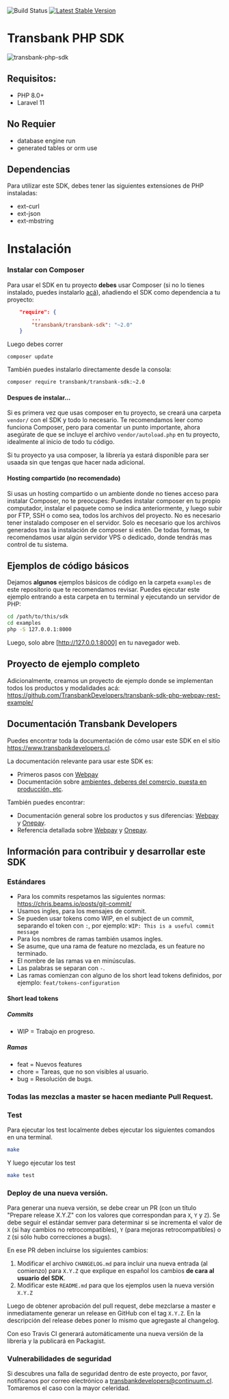 ![Build Status](https://github.com/TransbankDevelopers/transbank-sdk-php/actions/workflows/build.yml/badge.svg?branch=master)
[![Latest Stable Version](https://poser.pugx.org/transbank/transbank-sdk/v/stable)](https://packagist.org/packages/transbank/transbank-sdk)

# Transbank PHP SDK

![transbank-php-sdk](https://user-images.githubusercontent.com/1103494/113464583-14856a80-9404-11eb-947e-dd4dd4ff6510.png)

## Requisitos:

- PHP 8.0+
- Laravel 11

## No Requier
- database engine run
- generated tables or orm use

## Dependencias
Para utilizar este SDK, debes tener las siguientes extensiones de PHP instaladas: 
- ext-curl
- ext-json
- ext-mbstring

# Instalación

### Instalar con Composer

Para usar el SDK en tu proyecto **debes** usar Composer (si no lo tienes instalado, puedes instalarlo [acá](https://getcomposer.org/)), añadiendo el SDK como dependencia a tu proyecto:
```json
    "require": {
        ...
        "transbank/transbank-sdk": "~2.0"
    }
```

Luego debes correr 
```
composer update
```

También puedes instalarlo directamente desde la consola:
```bash
composer require transbank/transbank-sdk:~2.0
```

#### Despues de instalar... 
Si es primera vez que usas composer en tu proyecto, se creará una carpeta `vendor/` con el SDK y todo lo necesario.
Te recomendamos leer como funciona Composer, pero para comentar un punto importante, ahora asegúrate de que se incluye 
el archivo `vendor/autoload.php` en tu proyecto, idealmente al inicio de todo tu código. 

Si tu proyecto ya usa composer, la librería ya estará disponible para ser usaada sin que tengas que hacer nada 
adicional. 

#### Hosting compartido (no recomendado)
Si usas un hosting compartido o un ambiente donde no tienes acceso para instalar Composer, no te preocupes: Puedes 
instalar composer en tu propio computador, instalar el paquete como se indica anteriormente, y luego subir por FTP, SSH 
o como sea, todos los archivos del proyecto. No es necesario tener instalado composer en el servidor. Solo es necesario 
que los archivos generados tras la instalación de composer si estén. 
De todas formas, te recomendamos usar algún servidor VPS o dedicado, donde tendrás mas control de tu sistema.

## Ejemplos de código básicos
Dejamos **algunos** ejemplos básicos de código en la carpeta `examples` de este repositorio que te recomendamos revisar. 
Puedes ejecutar este ejemplo entrando a esta carpeta en tu terminal y ejecutando un servidor de PHP: 
```bash 
cd /path/to/this/sdk
cd examples
php -S 127.0.0.1:8000
```
Luego, solo abre [http://127.0.0.1:8000] en tu navegador web. 

## Proyecto de ejemplo completo
Adicionalmente, creamos un proyecto de ejemplo donde se implementan todos los productos y modalidades acá: https://github.com/TransbankDevelopers/transbank-sdk-php-webpay-rest-example/

## Documentación Transbank Developers
Puedes encontrar toda la documentación de cómo usar este SDK en el sitio https://www.transbankdevelopers.cl.

La documentación relevante para usar este SDK es:

- Primeros pasos con [Webpay](https://www.transbankdevelopers.cl/documentacion/webpay)
- Documentación sobre [ambientes, deberes del comercio, puesta en producción,
  etc](https://www.transbankdevelopers.cl/documentacion/como_empezar#ambientes).
  
También puedes encontrar: 
- Documentación general sobre los productos y sus diferencias:
  [Webpay](https://www.transbankdevelopers.cl/producto/webpay) y
  [Onepay](https://www.transbankdevelopers.cl/producto/onepay).
- Referencia detallada sobre [Webpay](https://www.transbankdevelopers.cl/referencia/webpay) y [Onepay](https://www.transbankdevelopers.cl/referencia/onepay).

## Información para contribuir y desarrollar este SDK

### Estándares

- Para los commits respetamos las siguientes normas: https://chris.beams.io/posts/git-commit/
- Usamos ingles, para los mensajes de commit.
- Se pueden usar tokens como WIP, en el subject de un commit, separando el token con `:`, por ejemplo:
`WIP: This is a useful commit message`
- Para los nombres de ramas también usamos ingles.
- Se asume, que una rama de feature no mezclada, es un feature no terminado.
- El nombre de las ramas va en minúsculas.
- Las palabras se separan con `-`.
- Las ramas comienzan con alguno de los short lead tokens definidos, por ejemplo: `feat/tokens-configuration`

#### Short lead tokens
##### Commits
- WIP = Trabajo en progreso.
##### Ramas
- feat = Nuevos features
- chore = Tareas, que no son visibles al usuario.
- bug = Resolución de bugs.

### Todas las mezclas a master se hacen mediante Pull Request.

### Test
Para ejecutar los test localmente debes ejecutar los siguientes comandos en una terminal.

```bash
make
```

Y luego ejecutar los test

```bash
make test
```

### Deploy de una nueva versión.
Para generar una nueva versión, se debe crear un PR (con un título "Prepare release X.Y.Z" con los valores que correspondan para `X`, `Y` y `Z`). Se debe seguir el estándar semver para determinar si se incrementa el valor de `X` (si hay cambios no retrocompatibles), `Y` (para mejoras retrocompatibles) o `Z` (si sólo hubo correcciones a bugs).

En ese PR deben incluirse los siguientes cambios:

1. Modificar el archivo `CHANGELOG.md` para incluir una nueva entrada (al comienzo) para `X.Y.Z` que explique en español los cambios **de cara al usuario del SDK**.
2. Modificar este `README.md` para que los ejemplos usen la nueva versión `X.Y.Z`

Luego de obtener aprobación del pull request, debe mezclarse a master e inmediatamente generar un release en GitHub con el tag `X.Y.Z`. En la descripción del release debes poner lo mismo que agregaste al changelog.

Con eso Travis CI generará automáticamente una nueva versión de la librería y la publicará en Packagist.

### Vulnerabilidades de seguridad
Si descubres una falla de seguridad dentro de este proyecto, por favor, notifícanos por correo electrónico a transbankdevelopers@continuum.cl. Tomaremos el caso con la mayor celeridad. 
